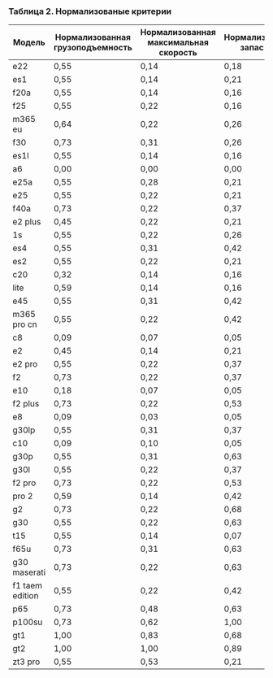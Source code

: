### Таблица 2. Нормализованые критерии
| Модель               | Нормализованная грузоподъемность | Нормализованная максимальная скорость | Нормализованный запас хода | Нормализованная цена |
|---------------------|-----------------------------------|--------------------------------------|---------------------------|----------------------|
| e22                 | 0,55                              | 0,14                                 | 0,18                      | 0,99                 |
| es1                 | 0,55                              | 0,14                                 | 0,21                      | 0,97                 |
| f20a                | 0,55                              | 0,14                                 | 0,16                      | 0,97                 |
| f25                 | 0,55                              | 0,22                                 | 0,16                      | 0,96                 |
| m365 eu             | 0,64                              | 0,22                                 | 0,26                      | 0,95                 |
| f30                 | 0,73                              | 0,31                                 | 0,26                      | 0,94                 |
| es1l                | 0,55                              | 0,14                                 | 0,16                      | 0,95                 |
| a6                  | 0,00                              | 0,00                                 | 0,00                      | 1,00                 |
| e25a                | 0,55                              | 0,28                                 | 0,21                      | 0,94                 |
| e25                 | 0,55                              | 0,22                                 | 0,21                      | 0,94                 |
| f40a                | 0,73                              | 0,22                                 | 0,37                      | 0,92                 |
| e2 plus             | 0,45                              | 0,22                                 | 0,21                      | 0,94                 |
| 1s                  | 0,55                              | 0,22                                 | 0,26                      | 0,93                 |
| es4                 | 0,55                              | 0,31                                 | 0,42                      | 0,92                 |
| es2                 | 0,55                              | 0,22                                 | 0,21                      | 0,93                 |
| c20                 | 0,32                              | 0,14                                 | 0,16                      | 0,96                 |
| lite                | 0,59                              | 0,14                                 | 0,16                      | 0,93                 |
| e45                 | 0,55                              | 0,31                                 | 0,42                      | 0,92                 |
| m365 pro cn        | 0,55                              | 0,22                                 | 0,42                      | 0,92                 |
| c8                  | 0,09                              | 0,07                                 | 0,05                      | 0,98                 |
| e2                  | 0,45                              | 0,14                                 | 0,21                      | 0,94                 |
| e2 pro              | 0,55                              | 0,22                                 | 0,37                      | 0,92                 |
| f2                  | 0,73                              | 0,22                                 | 0,37                      | 0,89                 |
| e10                 | 0,18                              | 0,07                                 | 0,05                      | 0,96                 |
| f2 plus             | 0,73                              | 0,22                                 | 0,53                      | 0,87                 |
| e8                  | 0,09                              | 0,03                                 | 0,05                      | 0,97                 |
| g30lp               | 0,55                              | 0,31                                 | 0,37                      | 0,88                 |
| c10                 | 0,09                              | 0,10                                 | 0,05                      | 0,96                 |
| g30p                | 0,55                              | 0,31                                 | 0,63                      | 0,85                 |
| g30l                | 0,55                              | 0,22                                 | 0,37                      | 0,88                 |
| f2 pro              | 0,73                              | 0,22                                 | 0,53                      | 0,85                 |
| pro 2               | 0,59                              | 0,14                                 | 0,42                      | 0,87                 |
| g2                  | 0,73                              | 0,22                                 | 0,68                      | 0,81                 |
| g30                 | 0,55                              | 0,22                                 | 0,63                      | 0,84                 |
| t15                 | 0,55                              | 0,14                                 | 0,07                      | 0,88                 |
| f65u                | 0,73                              | 0,31                                 | 0,63                      | 0,80                 |
| g30 maserati       | 0,73                              | 0,22                                 | 0,63                      | 0,80                 |
| f1 taem edition     | 0,55                              | 0,22                                 | 0,42                      | 0,83                 |
| p65                 | 0,73                              | 0,48                                 | 0,63                      | 0,69                 |
| p100su             | 0,73                              | 0,62                                 | 1,00                      | 0,54                 |
| gt1                 | 1,00                              | 0,83                                 | 0,68                      | 0,35                 |
| gt2                 | 1,00                              | 1,00                                 | 0,89                      | 0,00                 |
| zt3 pro            | 0,55                              | 0,53                                 | 0,21                      | 0,38                 |
